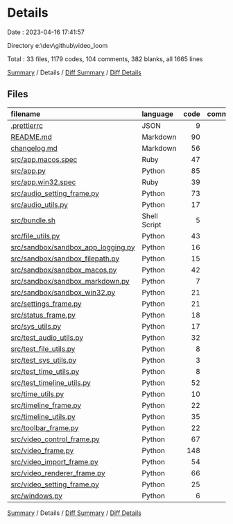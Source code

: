 # Details

Date : 2023-04-16 17:41:57

Directory e:\\dev\\github\\video_loom

Total : 33 files,  1179 codes, 104 comments, 382 blanks, all 1665 lines

[Summary](results.md) / Details / [Diff Summary](diff.md) / [Diff Details](diff-details.md)

## Files
| filename | language | code | comment | blank | total |
| :--- | :--- | ---: | ---: | ---: | ---: |
| [.prettierrc](/.prettierrc) | JSON | 9 | 0 | 0 | 9 |
| [README.md](/README.md) | Markdown | 90 | 0 | 40 | 130 |
| [changelog.md](/changelog.md) | Markdown | 56 | 0 | 41 | 97 |
| [src/app.macos.spec](/src/app.macos.spec) | Ruby | 47 | 1 | 6 | 54 |
| [src/app.py](/src/app.py) | Python | 85 | 12 | 16 | 113 |
| [src/app.win32.spec](/src/app.win32.spec) | Ruby | 39 | 1 | 6 | 46 |
| [src/audio_setting_frame.py](/src/audio_setting_frame.py) | Python | 73 | 6 | 20 | 99 |
| [src/audio_utils.py](/src/audio_utils.py) | Python | 17 | 2 | 7 | 26 |
| [src/bundle.sh](/src/bundle.sh) | Shell Script | 5 | 4 | 4 | 13 |
| [src/file_utils.py](/src/file_utils.py) | Python | 43 | 2 | 12 | 57 |
| [src/sandbox/sandbox_app_logging.py](/src/sandbox/sandbox_app_logging.py) | Python | 16 | 2 | 7 | 25 |
| [src/sandbox/sandbox_filepath.py](/src/sandbox/sandbox_filepath.py) | Python | 15 | 2 | 7 | 24 |
| [src/sandbox/sandbox_macos.py](/src/sandbox/sandbox_macos.py) | Python | 42 | 10 | 13 | 65 |
| [src/sandbox/sandbox_markdown.py](/src/sandbox/sandbox_markdown.py) | Python | 7 | 0 | 4 | 11 |
| [src/sandbox/sandbox_win32.py](/src/sandbox/sandbox_win32.py) | Python | 21 | 4 | 7 | 32 |
| [src/settings_frame.py](/src/settings_frame.py) | Python | 21 | 4 | 7 | 32 |
| [src/status_frame.py](/src/status_frame.py) | Python | 18 | 3 | 9 | 30 |
| [src/sys_utils.py](/src/sys_utils.py) | Python | 17 | 2 | 6 | 25 |
| [src/test_audio_utils.py](/src/test_audio_utils.py) | Python | 32 | 1 | 15 | 48 |
| [src/test_file_utils.py](/src/test_file_utils.py) | Python | 8 | 0 | 5 | 13 |
| [src/test_sys_utils.py](/src/test_sys_utils.py) | Python | 3 | 0 | 3 | 6 |
| [src/test_time_utils.py](/src/test_time_utils.py) | Python | 8 | 0 | 5 | 13 |
| [src/test_timeline_utils.py](/src/test_timeline_utils.py) | Python | 52 | 3 | 16 | 71 |
| [src/time_utils.py](/src/time_utils.py) | Python | 10 | 0 | 5 | 15 |
| [src/timeline_frame.py](/src/timeline_frame.py) | Python | 22 | 3 | 9 | 34 |
| [src/timeline_utils.py](/src/timeline_utils.py) | Python | 35 | 0 | 11 | 46 |
| [src/toolbar_frame.py](/src/toolbar_frame.py) | Python | 22 | 2 | 9 | 33 |
| [src/video_control_frame.py](/src/video_control_frame.py) | Python | 67 | 5 | 19 | 91 |
| [src/video_frame.py](/src/video_frame.py) | Python | 148 | 24 | 38 | 210 |
| [src/video_import_frame.py](/src/video_import_frame.py) | Python | 54 | 1 | 12 | 67 |
| [src/video_renderer_frame.py](/src/video_renderer_frame.py) | Python | 66 | 8 | 13 | 87 |
| [src/video_setting_frame.py](/src/video_setting_frame.py) | Python | 25 | 2 | 9 | 36 |
| [src/windows.py](/src/windows.py) | Python | 6 | 0 | 1 | 7 |

[Summary](results.md) / Details / [Diff Summary](diff.md) / [Diff Details](diff-details.md)